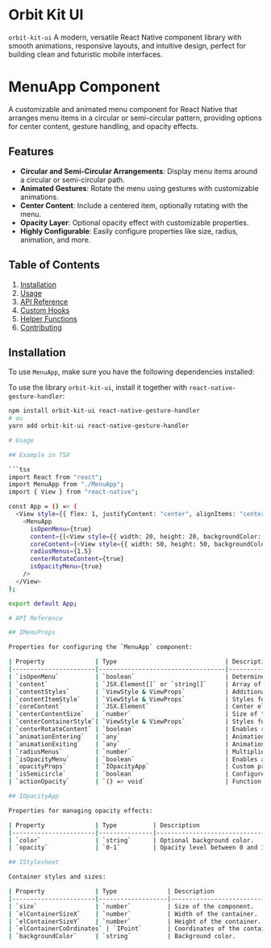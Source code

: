 # Orbit Kit UI

`orbit-kit-ui` A modern, versatile React Native component library with smooth animations, responsive layouts, and intuitive design, perfect for building clean and futuristic mobile interfaces.

# MenuApp Component

A customizable and animated menu component for React Native that arranges menu items in a circular or semi-circular pattern, providing options for center content, gesture handling, and opacity effects.

## Features

- **Circular and Semi-Circular Arrangements**: Display menu items around a circular or semi-circular path.
- **Animated Gestures**: Rotate the menu using gestures with customizable animations.
- **Center Content**: Include a centered item, optionally rotating with the menu.
- **Opacity Layer**: Optional opacity effect with customizable properties.
- **Highly Configurable**: Easily configure properties like size, radius, animation, and more.

## Table of Contents

1. [Installation](#installation)
2. [Usage](#usage)
3. [API Reference](#api-reference)
4. [Custom Hooks](#custom-hooks)
5. [Helper Functions](#helper-functions)
6. [Contributing](#contributing)

## Installation

To use `MenuApp`, make sure you have the following dependencies installed:

To use the library `orbit-kit-ui`, install it together with `react-native-gesture-handler`:

```bash
npm install orbit-kit-ui react-native-gesture-handler
# ou
yarn add orbit-kit-ui react-native-gesture-handler

# Usage

## Example in TSX

```tsx
import React from "react";
import MenuApp from "./MenuApp";
import { View } from "react-native";

const App = () => (
  <View style={{ flex: 1, justifyContent: "center", alignItems: "center" }}>
    <MenuApp
      isOpenMenu={true}
      content={[<View style={{ width: 20, height: 20, backgroundColor: "blue" }} />]}
      coreContent={<View style={{ width: 50, height: 50, backgroundColor: "green" }} />}
      radiusMenus={1.5}
      centerRotateContent={true}
      isOpacityMenu={true}
    />
  </View>
);

export default App;

# API Reference

## IMenuProps

Properties for configuring the `MenuApp` component:

| Property              | Type                              | Description                                                    |
|-----------------------|-----------------------------------|----------------------------------------------------------------|
| `isOpenMenu`          | `boolean`                         | Determines if the menu is open.                                |
| `content`             | `JSX.Element[]` or `string[]`     | Array of content items to display in the menu.                 |
| `contentStyles`       | `ViewStyle & ViewProps`           | Additional styles for the content container.                   |
| `contentItemStyle`    | `ViewStyle & ViewProps`           | Styles for individual content items.                           |
| `coreContent`         | `JSX.Element`                     | Center element to display in the menu.                         |
| `centerContentSize`   | `number`                          | Size of the center content element.                            |
| `centerContainerStyle`| `ViewStyle & ViewProps`           | Styles for the center content container.                       |
| `centerRotateContent` | `boolean`                         | Enables rotation of the center content with the menu.          |
| `animationEntering`   | `any`                             | Animation configuration for menu entry.                        |
| `animationExiting`    | `any`                             | Animation configuration for menu exit.                         |
| `radiusMenus`         | `number`                          | Multiplier for the menu radius.                                |
| `isOpacityMenu`       | `boolean`                         | Enables an opacity effect overlay.                             |
| `opacityProps`        | `IOpacityApp`                     | Custom properties for the opacity effect.                      |
| `isSemicircle`        | `boolean`                         | Configures menu layout as a semi-circle.                       |
| `actionOpacity`       | `() => void`                      | Function triggered when opacity is pressed.                    |

## IOpacityApp

Properties for managing opacity effects:

| Property              | Type          | Description                                                    |
|-----------------------|---------------|----------------------------------------------------------------|
| `color`               | `string`      | Optional background color.                                     |
| `opacity`             | `0-1`         | Opacity level between 0 and 1.                                 |

## IStylesheet

Container styles and sizes:

| Property              | Type              | Description                                                    |
|-----------------------|-------------------|----------------------------------------------------------------|
| `size`                | `number`          | Size of the component.                                         |
| `elContainerSizeX`    | `number`          | Width of the container.                                        |
| `elContainerSizeY`    | `number`          | Height of the container.                                       |
| `elContainerCoOrdinates` | `IPoint`       | Coordinates of the container center.                           |
| `backgroundColor`     | `string`          | Background color.   
